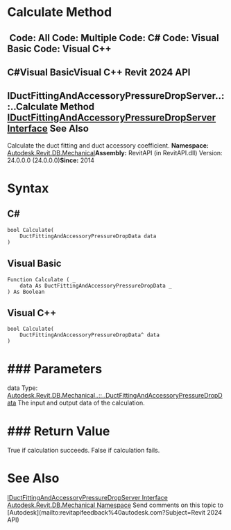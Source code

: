 # Calculate Method

﻿
 Code: All Code: Multiple Code: C# Code: Visual Basic Code: Visual C++   
---  
C#Visual BasicVisual C++
Revit 2024 API  
---  
IDuctFittingAndAccessoryPressureDropServer..::..Calculate Method   
[IDuctFittingAndAccessoryPressureDropServer Interface](de29d659-b390-4855-425b-72cb918a3b7a.md "IDuctFittingAndAccessoryPressureDropServer Interface") See Also  
---  
Calculate the duct fitting and duct accessory coefficient. 
**Namespace:** [Autodesk.Revit.DB.Mechanical](0eafd899-5912-56fd-94b1-d286156e26fc.md "Autodesk.Revit.DB.Mechanical Namespace")**Assembly:** RevitAPI (in RevitAPI.dll) Version: 24.0.0.0 (24.0.0.0)**Since:** 2014 
# Syntax
C#  
---  
```text
bool Calculate(
	DuctFittingAndAccessoryPressureDropData data
)
```
  
Visual Basic  
---  
```text
Function Calculate ( _
	data As DuctFittingAndAccessoryPressureDropData _
) As Boolean
```
  
Visual C++  
---  
```text
bool Calculate(
	DuctFittingAndAccessoryPressureDropData^ data
)
```
  
# ### Parameters
data
    Type: [Autodesk.Revit.DB.Mechanical..::..DuctFittingAndAccessoryPressureDropData](5411567a-c556-61ec-a41b-182d2277d8a5.md "DuctFittingAndAccessoryPressureDropData Class") The input and output data of the calculation. 
# ### Return Value
True if calculation succeeds. False if calculation fails. 
# See Also
[IDuctFittingAndAccessoryPressureDropServer Interface](de29d659-b390-4855-425b-72cb918a3b7a.md "IDuctFittingAndAccessoryPressureDropServer Interface")
[Autodesk.Revit.DB.Mechanical Namespace](0eafd899-5912-56fd-94b1-d286156e26fc.md "Autodesk.Revit.DB.Mechanical Namespace")
Send comments on this topic to [Autodesk](mailto:revitapifeedback%40autodesk.com?Subject=Revit 2024 API)